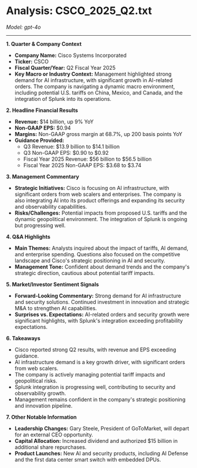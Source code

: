 # Analysis: CSCO_2025_Q2.txt

*Model: gpt-4o*

---

**1. Quarter & Company Context**
- **Company Name:** Cisco Systems Incorporated
- **Ticker:** CSCO
- **Fiscal Quarter/Year:** Q2 Fiscal Year 2025
- **Key Macro or Industry Context:** Management highlighted strong demand for AI infrastructure, with significant growth in AI-related orders. The company is navigating a dynamic macro environment, including potential U.S. tariffs on China, Mexico, and Canada, and the integration of Splunk into its operations.

**2. Headline Financial Results**
- **Revenue:** $14 billion, up 9% YoY
- **Non-GAAP EPS:** $0.94
- **Margins:** Non-GAAP gross margin at 68.7%, up 200 basis points YoY
- **Guidance Provided:**
  - Q3 Revenue: $13.9 billion to $14.1 billion
  - Q3 Non-GAAP EPS: $0.90 to $0.92
  - Fiscal Year 2025 Revenue: $56 billion to $56.5 billion
  - Fiscal Year 2025 Non-GAAP EPS: $3.68 to $3.74

**3. Management Commentary**
- **Strategic Initiatives:** Cisco is focusing on AI infrastructure, with significant orders from web scalers and enterprises. The company is also integrating AI into its product offerings and expanding its security and observability capabilities.
- **Risks/Challenges:** Potential impacts from proposed U.S. tariffs and the dynamic geopolitical environment. The integration of Splunk is ongoing but progressing well.

**4. Q&A Highlights**
- **Main Themes:** Analysts inquired about the impact of tariffs, AI demand, and enterprise spending. Questions also focused on the competitive landscape and Cisco's strategic positioning in AI and security.
- **Management Tone:** Confident about demand trends and the company's strategic direction, cautious about potential tariff impacts.

**5. Market/Investor Sentiment Signals**
- **Forward-Looking Commentary:** Strong demand for AI infrastructure and security solutions. Continued investment in innovation and strategic M&A to strengthen AI capabilities.
- **Surprises vs. Expectations:** AI-related orders and security growth were significant highlights, with Splunk's integration exceeding profitability expectations.

**6. Takeaways**
- Cisco reported strong Q2 results, with revenue and EPS exceeding guidance.
- AI infrastructure demand is a key growth driver, with significant orders from web scalers.
- The company is actively managing potential tariff impacts and geopolitical risks.
- Splunk integration is progressing well, contributing to security and observability growth.
- Management remains confident in the company's strategic positioning and innovation pipeline.

**7. Other Notable Information**
- **Leadership Changes:** Gary Steele, President of GoToMarket, will depart for an external CEO opportunity.
- **Capital Allocation:** Increased dividend and authorized $15 billion in additional share repurchases.
- **Product Launches:** New AI and security products, including AI Defense and the first data center smart switch with embedded DPUs.